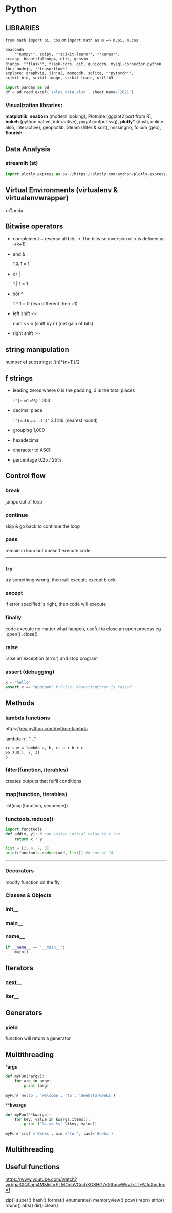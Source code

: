 # Python

## LIBRARIES

`from math import pi, cos`
or `import math as m —> m.pi, m.cos`

```python
anaconda
    **numpy**, scipy, **scikit-learn**, **keras**, 
scrapy, beautifulsoup4, nltk, gensim
django, **flask**, flask-cors, git, gunicorn, mysql-connector-python
tbc: nodejs, **tensorflow**
explore: graphviz, jinja2, mongodb, sqlite, **pytorch**, 
scikit-bio, scikit-image, scikit-learn, urllib3
```

```python
import pandas as pd
df = pd.read_excel('sales_data.xlsx', sheet_name='2021')
```

### Visualization libraries:

**matplotlib**, **seaborn** (modern looking), Plotnine (ggplot2 port from R)**, bokeh** (python native, interactive), pygal (output svg), **plotly*** (dash, online also, interactive), geoplotlib, Gleam (filter & sort), missingno, folium (geo), **flourish**

## Data Analysis

### streamlit (st)

```python
import plotly.express as px //https://plotly.com/python/plotly-express/
```

## Virtual Environments (virtualenv & virtualenvwrapper)

• Conda

## Bitwise operators

- complement ~
reverse all bits → The bitwise inversion of x is defined as -(x+1)
- and &
    
    1 & 1 = 1
    
- or |
    
    1 | 1 = 1
    
- xor ^
    
    1 ^ 1 = 0 (two different then =1)
    
- left shift <<
    
    num << n (shift by n) (net gain of bits)
    
- right shift >>

## string manipulation
number of substrings: ((n)*(n+1))/2

## f strings

- leading zeros where 0 is the padding, 3 is the total places
    
    `f'{num1:03}'` 003
    
- decimal place
    
    `f'{math.pi:.4f}'` 3.1416 (nearest round)

- grouping 1,000
- hexadecimal
- character to ASCII
- percentage 0.25 / 25%

## Control flow

### break

jumps out of loop

### continue

skip & go back to continue the loop

### pass

remain in loop but doesn't execute code

---

### try

try something wrong, then will execute except block

### except <name or error>

if error specified is right, then code will execute

### finally

code execute no matter what happen, useful to close an open process eg .open() .close()

### raise

raise an exception (error) and stop program

### assert (debugging)

```python
x = "hello"
assert x == "goodbye" # False: AssertionError is raised
```

## Methods

### lambda functions

https://[realpython.com/python-lambda](http://realpython.com/python-lambda)

lambda n : "..."
```
>> sum = lambda a, b, c: a + b + c
>> sum(1, 2, 3)
6
```

### filter(function, iterables)

creates outputs that fulfil conditions 

### map(function, iterables)

list(map(function, sequence))

### functools.reduce()

```python
import functools
def add(x, y): # can assign initial value to x too
    return x + y

list = [2, 4, 7, 3]
print(functools.reduce(add, list)) ## sum of 16
```

---

### Decorators

modify function on the fly

### Classes & Objects

### init__

### main__

### name__

```python
if __name__ == "__main__":
	main()
```

## Iterators

### next__

### iter__

## Generators

### yield

function will return a generator

## Multithreading

***args**

```python
def myFun(*argv): 
    for arg in argv: 
        print (arg)
    
myFun('Hello', 'Welcome', 'to', 'GeeksforGeeks')
```

****kwargs**

```python
def myFun(**kwargs): 
    for key, value in kwargs.items():
        print ("%s == %s" %(key, value))
  
myFun(first ='Geeks', mid ='for', last='Geeks')
```

## Multithreading

## Useful functions

https://www.youtube.com/watch?v=bga3XQ0am4M&list=PLMOobVGrchXO8HG7eStbnwWkyLstTHVJo&index=1

zip()
super()
hash()
format()
enumerate()
memoryview()
pow()
repr()
strip()
round()
abs()
dir()
clear()
